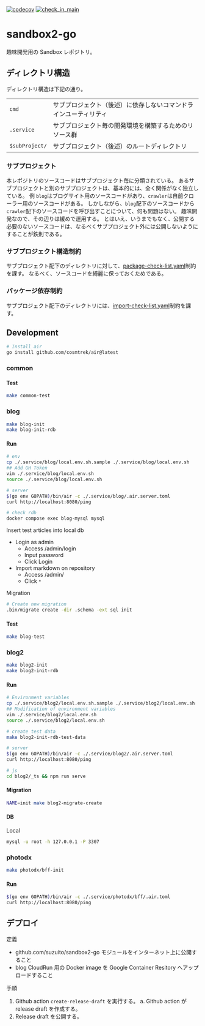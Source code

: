 [![codecov](https://codecov.io/github/suzuito/sandbox2-go/branch/main/graph/badge.svg?token=Rj1wZ7rRgW)](https://codecov.io/github/suzuito/sandbox2-go)
[![check_in_main](https://github.com/suzuito/sandbox2-go/actions/workflows/check-in-main.yaml/badge.svg?branch=main)](https://github.com/suzuito/sandbox2-go/actions/workflows/check-in-main.yaml)

# sandbox2-go

趣味開発用の Sandbox レポジトリ。

## ディレクトリ構造

ディレクトリ構造は下記の通り。

|                |                                                                  |
| -------------- | ---------------------------------------------------------------- |
| `cmd`          | サブプロジェクト（後述）に依存しないコマンドラインユーティリティ |
| `.service`     | サブプロジェクト毎の開発環境を構築するためのリソース群           |
| `$subProject/` | サブプロジェクト（後述）のルートディレクトリ                     |

### サブプロジェクト

本レポジトリのソースコードはサブプロジェクト毎に分類されている。
あるサブプロジェクトと別のサブプロジェクトは、基本的には、全く関係がなく独立している。
例 `blog`はブログサイト用のソースコードがあり、`crawler`は自前クローラー用のソースコードがある。
しかしながら、`blog`配下のソースコードから`crawler`配下のソースコードを呼び出すことについて、何も問題はない。
趣味開発なので、その辺りは緩めで運用する。
とはいえ、いうまでもなく、公開する必要のないソースコードは、なるべくサブプロジェクト外には公開しないようにすることが鉄則である。

### サブプロジェクト構造制約

サブプロジェクト配下のディレクトリに対して、[package-check-list.yaml](./package-check-list.yaml)制約を課す。
なるべく、ソースコードを綺麗に保っておくためである。

### パッケージ依存制約

サブプロジェクト配下のディレクトリには、[import-check-list.yaml](./import-check-list.yaml)制約を課す。

## Development

```bash
# Install air
go install github.com/cosmtrek/air@latest
```

### common

#### Test

```bash
make common-test
```

### blog

```bash
make blog-init
make blog-init-rdb
```

#### Run

```bash
# env
cp ./.service/blog/local.env.sh.sample ./.service/blog/local.env.sh
## Add GH Token
vim ./.service/blog/local.env.sh
source ./.service/blog/local.env.sh

# server
$(go env GOPATH)/bin/air -c ./.service/blog/.air.server.toml
curl http://localhost:8080/ping

# check rdb
docker compose exec blog-mysql mysql
```

Insert test articles into local db

- Login as admin
  - Access /admin/login
  - Input password
  - Click Login
- Import markdown on repository
  - Access /admin/
  - Click `*`

Migration

```bash
# Create new migration
.bin/migrate create -dir .schema -ext sql init
```

#### Test

```bash
make blog-test
```

### blog2

```bash
make blog2-init
make blog2-init-rdb
```

#### Run

```bash
# Environment variables
cp ./.service/blog2/local.env.sh.sample ./.service/blog2/local.env.sh
## Modification of environment variables
vim ./.service/blog2/local.env.sh
source ./.service/blog2/local.env.sh

# create test data
make blog2-init-rdb-test-data

# server
$(go env GOPATH)/bin/air -c ./.service/blog2/.air.server.toml
curl http://localhost:8080/ping

# js
cd blog2/_ts && npm run serve
```

#### Migration

```bash
NAME=init make blog2-migrate-create
```

#### DB

Local

```bash
mysql -u root -h 127.0.0.1 -P 3307
```

### photodx

```bash
make photodx/bff-init
```

#### Run

```bash
$(go env GOPATH)/bin/air -c ./.service/photodx/bff/.air.toml
curl http://localhost:8080/ping
```

## デプロイ

定義

- github.com/suzuito/sandbox2-go モジュールをインターネット上に公開すること
- blog CloudRun 用の Docker image を Google Container Resitory へアップロードすること

手順

1. Github action `create-release-draft` を実行する。
   a. Github action が release draft を作成する。
2. Release draft を公開する。
